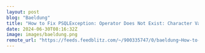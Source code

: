 ```yaml
---
layout: post
blog: "Baeldung"
title: "How to Fix PSQLException: Operator Does Not Exist: Character Varying = UUID"
date: 2024-06-30T08:16:32Z
image: images/baeldung.png
remote_url: "https://feeds.feedblitz.com/~/900335747/0/baeldung~How-to-Fix-PSQLException-Operator-Does-Not-Exist-Character-Varying-UUID"
---
```

